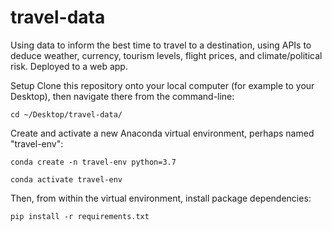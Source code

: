 # travel-data
Using data to inform the best time to travel to a destination, using APIs to deduce weather, currency, tourism levels, flight prices, and climate/political risk. Deployed to a web app.

Setup
Clone this repository onto your local computer (for example to your Desktop), then navigate there from the command-line:

`cd ~/Desktop/travel-data/`

Create and activate a new Anaconda virtual environment, perhaps named "travel-env":

`conda create -n travel-env python=3.7`

`conda activate travel-env`

Then, from within the virtual environment, install package dependencies:

`pip install -r requirements.txt`
